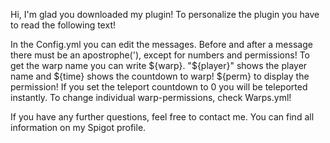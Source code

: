 Hi, I'm glad you downloaded my plugin! To personalize the plugin you have to read the following text!

In the Config.yml you can edit the messages. Before and after a message there must be an apostrophe('), 
except for numbers and permissions! To get the warp name you can write ${warp}. "${player}" shows the player name 
and ${time} shows the countdown to warp! ${perm} to display the permission! 
If you set the teleport countdown to 0 you will be teleported instantly. To change individual warp-permissions, check Warps.yml!

If you have any further questions, feel free to contact me. You can find all information on my Spigot profile.
